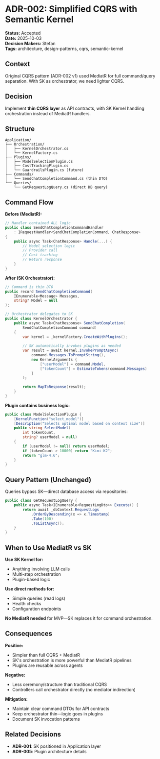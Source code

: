 # ADR-002: Simplified CQRS with Semantic Kernel

**Status:** Accepted  
**Date:** 2025-10-03  
**Decision Makers:** Stefan  
**Tags:** architecture, design-patterns, cqrs, semantic-kernel

## Context

Original CQRS pattern (ADR-002 v1) used MediatR for full command/query separation. With SK as orchestrator, we need lighter CQRS.

## Decision

Implement **thin CQRS layer** as API contracts, with SK Kernel handling orchestration instead of MediatR handlers.

## Structure

```
Application/
├── Orchestration/
│   ├── KernelOrchestrator.cs
│   └── KernelFactory.cs
├── Plugins/
│   ├── ModelSelectionPlugin.cs
│   ├── CostTrackingPlugin.cs
│   └── GuardrailsPlugin.cs (future)
├── Commands/
│   └── SendChatCompletionCommand.cs (thin DTO)
└── Queries/
    └── GetRequestLogQuery.cs (direct DB query)
```

## Command Flow

**Before (MediatR):**
```csharp
// Handler contained ALL logic
public class SendChatCompletionCommandHandler 
    : IRequestHandler<SendChatCompletionCommand, ChatResponse>
{
    public async Task<ChatResponse> Handle(...) {
        // Model selection logic
        // Provider call
        // Cost tracking
        // Return response
    }
}
```

**After (SK Orchestrator):**
```csharp
// Command is thin DTO
public record SendChatCompletionCommand(
    IEnumerable<Message> Messages,
    string? Model = null
);

// Orchestrator delegates to SK
public class KernelOrchestrator {
    public async Task<ChatResponse> SendChatCompletion(
        SendChatCompletionCommand command) 
    {
        var kernel = _kernelFactory.CreateWithPlugins();
        
        // SK automatically invokes plugins as needed
        var result = await kernel.InvokePromptAsync(
            command.Messages.ToPromptString(),
            new KernelArguments {
                ["userModel"] = command.Model,
                ["tokenCount"] = EstimateTokens(command.Messages)
            }
        );
        
        return MapToResponse(result);
    }
}
```

**Plugin contains business logic:**
```csharp
public class ModelSelectionPlugin {
    [KernelFunction("select_model")]
    [Description("Selects optimal model based on context size")]
    public string SelectModel(
        int tokenCount, 
        string? userModel = null)
    {
        if (userModel != null) return userModel;
        if (tokenCount > 10000) return "Kimi-K2";
        return "glm-4.6";
    }
}
```

## Query Pattern (Unchanged)

Queries bypass SK—direct database access via repositories:
```csharp
public class GetRequestLogQuery {
    public async Task<IEnumerable<RequestLogDto>> Execute() {
        return await _dbContext.RequestLogs
            .OrderByDescending(x => x.Timestamp)
            .Take(100)
            .ToListAsync();
    }
}
```

## When to Use MediatR vs SK

**Use SK Kernel for:**
- Anything involving LLM calls
- Multi-step orchestration
- Plugin-based logic

**Use direct methods for:**
- Simple queries (read logs)
- Health checks
- Configuration endpoints

**No MediatR needed** for MVP—SK replaces it for command orchestration.

## Consequences

**Positive:**
- Simpler than full CQRS + MediatR
- SK's orchestration is more powerful than MediatR pipelines
- Plugins are reusable across agents

**Negative:**
- Less ceremony/structure than traditional CQRS
- Controllers call orchestrator directly (no mediator indirection)

**Mitigation:**
- Maintain clear command DTOs for API contracts
- Keep orchestrator thin—logic goes in plugins
- Document SK invocation patterns

## Related Decisions

- **ADR-001**: SK positioned in Application layer
- **ADR-005**: Plugin architecture details